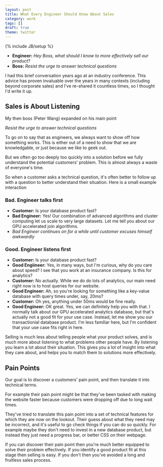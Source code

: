 ```yaml
---
layout: post
title: What Every Engineer Should Know About Sales
category: work
tags: []
draft: true
theme: twitter
---
```

{% include JB/setup %}

-  **Engineer:** *Hey Boss, what should I know to more effectively sell our product?*
-  **Boss:** *Resist the urge to answer technical questions*

I had this brief conversation years ago at an industry conference.
This advice has proven invaluable over the years in many contexts
(including beyond corporate sales)
and I've re-shared it countless times,
so I thought I'd write it up.

Sales is About Listening
------------------------

My then boss (Peter Wang) expanded on his main point

*Resist the urge to answer technical questions*

To go on to say that as engineers,
we always want to show off how something works.
This is either out of a need to show that we are knowledgable,
or just because we like to geek out.

But we often go too deeply too quickly into a solution
before we fully understand the potential customers' problem.
This is almost always a waste of everyone's time.

So when a customer asks a technical question,
it's often better to follow up with a question to better understand their situation.
Here is a small example interaction

### Bad.  Engineer talks first

-   **Customer:** Is your database product fast?
-   **Bad Engineer:** Yes!  Our combination of advanced algorithms and cluster
    computing let us scale to very large datasets.
    Let me tell you about our GPU accelerated join algorithms.
-   *Bad Engineer continues on for a while until customer excuses himself awkwardly*


### Good.  Engineer listens first

-   **Customer:** Is your database product fast?
-   **Good Engiineer:** Yes, in many ways, but I'm curious, why do you care
    about speed?  I see that you work at an insurance company.  Is this for
    analytics?
-   **Customer:** No actually.  While we do do lots of analytics, our main need
    right now is to host queries for our website.
-   **Good Engineer:** Ah, so you're looking for something like a key-value
    database with query times under, say, 20ms?
-   **Customer:** Oh yes, anything under 50ms would be fine really.
-   **Good Engineer:** OK great.  Yes, we can definitely help you with that.  I
    normally talk about our GPU accelerated analytics database, but that's
    actually not a good fit for your use case.  Instead, let me show you our
    transactionial database product.  I'm less familiar here, but I'm confident
    that your use case fits right in here.

Selling is much less about telling people what your product solves,
and is much more about listening to what problems other people have.
By listening you learn a lot about their situation.
This gives you a lot of insight into what they care about,
and helps you to match them to solutions more effectively.


Pain Points
-----------

Our goal is to discover a customers' pain point,
and then translate it into technical terms.

For example their pain point might be that they've been tasked with
making the website faster because customers were dropping off due to long wait
times.

They've tried to translate this pain point into a set of technical features
for which they are now on the lookout.  Their guess about what they need
may be incorrect, and it's useful to go check things if you can do so quickly.
For example maybe they don't need to invest in a new database product,
but instead they just need a progress bar, or better CSS on their webpage.

If you can discover their pain point then
you're much better equipped to solve their problem effectively.
If you identify a good product fit at this stage then selling is easy.
If you don't then you've avoided a long and fruitless sales process.
